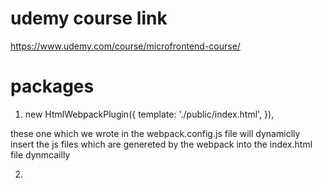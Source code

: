 # udemy course link

https://www.udemy.com/course/microfrontend-course/

# packages

1. new HtmlWebpackPlugin({
      template: './public/index.html',
    }),

these one which we wrote in the webpack.config.js file will dynamiclly insert the js files which are genereted by the webpack into the index.html file dynmcailly

2.

